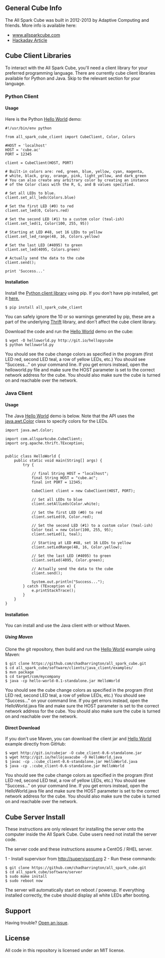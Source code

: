 ## General Cube Info

The All Spark Cube was built in 2012-2013 by Adaptive Computing and friends. More 
info is available here:
* www.allsparkcube.com
* [Hackaday Article](http://hackaday.com/2012/10/21/4096-leds-means-the-biggest-led-cube-ever/)

## Cube Client Libraries

To interact with the All Spark Cube, you'll need a client library for your 
preferred programming language. There are currently cube client libraries 
available for Python and Java. Skip to the relevant section for your language.

### Python Client 

#### Usage
Here is the Python [Hello World](https://github.com/chadharrington/all_spark_cube/blob/master/software/clients/python_client/examples/helloworld.py) demo:
```
#!/usr/bin/env python

from all_spark_cube_client import CubeClient, Color, Colors

#HOST = 'localhost'
HOST = 'cube.ac'
PORT = 12345

client = CubeClient(HOST, PORT)

# Built-in colors are: red, green, blue, yellow, cyan, magenta, 
# white, black, gray, orange, pink, light_yellow, and dark_green
# You can also create any arbitrary color by creating an instance 
# of the Color class with the R, G, and B values specified.

# Set all LEDs to blue. 
client.set_all_leds(Colors.blue)

# Set the first LED (#0) to red
client.set_led(0, Colors.red)

# Set the second LED (#1) to a custom color (teal-ish)
client.set_led(1, Color(100, 255, 95))

# Starting at LED #48, set 16 LEDs to yellow
client.set_led_range(48, 16, Colors.yellow)

# Set the last LED (#4095) to green
client.set_led(4095, Colors.green)

# Actually send the data to the cube
client.send();  

print 'Success...'
```

#### Installation

Install the [Python client library](https://pypi.python.org/pypi/all_spark_cube_client/)
using pip. If you don't have pip installed, get it 
[here.](http://www.pip-installer.org/en/latest/installing.html)

`$ pip install all_spark_cube_client`

You can safely ignore the 10 or so warnings generated by pip, these are a 
part of the underlying [Thrift](http://thrift.apache.org/) library, and don't
affect the cube client library.

Download the code and run the [Hello World](https://github.com/chadharrington/all_spark_cube/blob/master/software/clients/python_client/examples/helloworld.py) demo on the cube:

```
$ wget -O helloworld.py http://git.io/hellopycube
$ python helloworld.py
```

You should see the cube change colors as specified in the program (first LED 
red, second LED teal, a row of yellow LEDs, etc.) You should see 
"Success..." on your command line. If you get errors instead, open the 
helloworld.py file and make sure the HOST 
parameter is set to the correct network address for the cube. You should also
make sure the cube is turned on and reachable over the network.

### Java Client 

#### Usage
The Java [Hello World](https://github.com/chadharrington/all_spark_cube/blob/master/software/clients/java_client/examples/HelloWorld.java) demo is below. Note that the API uses the [java.awt.Color](http://docs.oracle.com/javase/7/docs/api/java/awt/Color.html) class to specify colors for the LEDs.
```
import java.awt.Color;

import com.allsparkcube.CubeClient;
import org.apache.thrift.TException;


public class HelloWorld {
    public static void main(String[] args) {
        try {

            // final String HOST = "localhost";
            final String HOST = "cube.ac";
            final int PORT = 12345;
        
            CubeClient client = new CubeClient(HOST, PORT);

            // Set all LEDs to blue
            client.setAllLeds(Color.white); 

            // Set the first LED (#0) to red
            client.setLed(0, Color.red);

            // Set the second LED (#1) to a custom color (teal-ish)
            Color teal = new Color(100, 255, 95);
            client.setLed(1, teal);
        
            // Starting at LED #48, set 16 LEDs to yellow
            client.setLedRange(48, 16, Color.yellow); 

            // Set the last LED (#4095) to green
            client.setLed(4095, Color.green);
        
            // Actually send the data to the cube
            client.send();  
        
            System.out.println("Success...");
        } catch (TException e) {
            e.printStackTrace();
        }
    }
}

``` 

#### Installation
You can install and use the Java client with or without Maven.

##### Using Maven
Clone the git repository, then build  and run the [Hello World](https://github.com/chadharrington/all_spark_cube/blob/master/software/clients/java_client/examples/HelloWorld.java) example using Maven:

```
$ git clone https://github.com/chadharrington/all_spark_cube.git
$ cd all_spark_cube/software/clients/java_client/examples/
$ mvn package
$ cd target/com/mycompany
$ java -cp hello-world-0.1-standalone.jar HelloWorld
```
You should see the cube change colors as specified in the program (first LED 
red, second LED teal, a row of yellow LEDs, etc.) You should see 
"Success..." on your command line. If you get errors instead, open the 
HelloWorld.java file and make sure the HOST 
parameter is set to the correct network address for the cube. You should also
make sure the cube is turned on and reachable over the network.

#### Direct Download 
If you don't use Maven, you can download the client jar and [Hello World](https://github.com/chadharrington/all_spark_cube/blob/master/software/clients/java_client/examples/HelloWorld.java) example directly from GitHub:

```
$ wget http://git.io/cubejar -O cube_client-0.6-standalone.jar
$ wget http://git.io/hellojavacube -O HelloWorld.java 
$ javac -cp .:cube_client-0.6-standalone.jar HelloWorld.java
$ java -cp .:cube_client-0.6-standalone.jar HelloWorld
```

You should see the cube change colors as specified in the program (first LED 
red, second LED teal, a row of yellow LEDs, etc.) You should see 
"Success..." on your command line. If you get errors instead, open the 
HelloWorld.java file and make sure the HOST 
parameter is set to the correct network address for the cube. You should also
make sure the cube is turned on and reachable over the network.


## Cube Server Install
These instructions are only relevant for installing the server onto the computer 
inside the All Spark Cube. Cube users need not install the server code.

The server code and these instructions assume a CentOS / RHEL server.

1 - Install supervisor from http://supervisord.org
2 - Run these commands:

```    
$ git clone https://github.com/chadharrington/all_spark_cube.git
$ cd all_spark_cube/software/server
$ sudo make install
$ sudo reboot now
```

The server will automatically start on reboot / powerup. If everything installed
correctly, the cube should display all white LEDs after booting.

## Support

Having trouble? [Open an issue](https://github.com/chadharrington/all_spark_cube/issues).

## License

All code in this repository is licensed under an MIT license.

